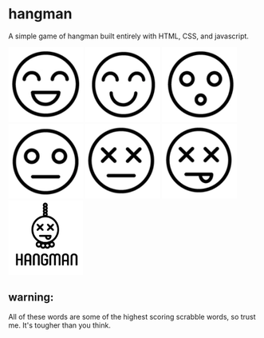 # hangman
A simple game of hangman built entirely with HTML, CSS, and javascript.

<img src="/assets/images/attemptsleft6.png" width="150" height="150">
<img src="/assets/images/attemptsleft5.png" width="150" height="150">
<img src="/assets/images/attemptsleft4.png" width="150" height="150">
<img src="/assets/images/attemptsleft3.png" width="150" height="150">
<img src="/assets/images/attemptsleft2.png" width="150" height="150">
<img src="/assets/images/attemptsleft1.png" width="150" height="150">
<img src="/assets/images/attemptsleft0.png" width="150" height="150">

## warning:
All of these words are some of the highest scoring scrabble words, so trust me. It's tougher than you think.